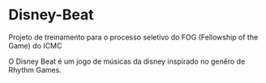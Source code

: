 # Disney-Beat

Projeto de treinamento para o processo seletivo do FOG (Fellowship of the Game) do ICMC

O Disney Beat é um jogo de músicas da disney inspirado no genêro de Rhythm Games.
